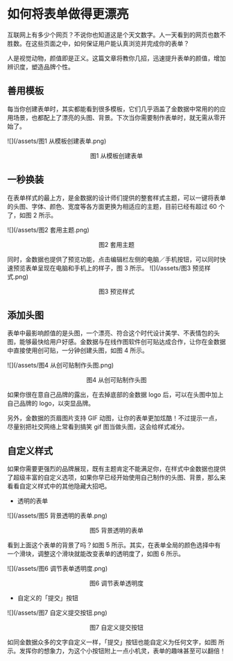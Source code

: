 # 如何将表单做得更漂亮

互联网上有多少个网页？不说你也知道这是个天文数字。人一天看到的网页也数不胜数。在这些页面之中，如何保证用户能认真浏览并完成你的表单？

人是视觉动物，颜值即是正义。这篇文章将教你几招，迅速提升表单的颜值，增加辨识度，塑造品牌个性。

## 善用模板

每当你创建表单时，其实都能看到很多模板，它们几乎涵盖了金数据中常用的的应用场景，也都配上了漂亮的头图、背景。下次当你需要制作表单时，就无需从零开始了。

![](/assets/图1 从模板创建表单.png)

<center>图1 从模板创建表单</center>

## 一秒换装

在表单样式的最上方，是金数据的设计师们提供的整套样式主题，可以一键将表单的头图、字体、颜色、宽度等各方面更换为相适应的主题，目前已经有超过 60 个了，如图 2 所示。

![](/assets/图2 套用主题.png)

<center>图2 套用主题</center>

同时，金数据也提供了预览功能，点击编辑栏左侧的电脑／手机按钮，可以同时快速预览表单呈现在电脑和手机上的样子，图 3 所示。
![](/assets/图3 预览样式.png)

<center>图3 预览样式</center>

## 添加头图

表单中最影响颜值的是头图，一个漂亮、符合这个时代设计美学、不表情包的头图，能够最快给用户好感。金数据与在线作图软件创可贴达成合作，让你在金数据中直接使用创可贴，一分钟创建头图，如图 4 所示。

![](/assets/图4 从创可贴制作头图.png)

<center>图4 从创可贴制作头图</center>

如果你很在意自己品牌的露出，在去掉底部的金数据 logo 后，可以在头图中加上自己品牌的 logo，以突显品牌。

另外，金数据的页眉图片支持 GIF 动图，让你的表单更加炫酷！不过提示一点，尽量别把社交网络上常看到搞笑 gif 图当做头图，这会给样式减分。

## 自定义样式

如果你需要更强烈的品牌展现，既有主题肯定不能满足你，在样式中金数据也提供了超级丰富的自定义选项，如果你早已经开始使用自己制作的头图、背景，那么来看看自定义样式中的其他隐藏大招吧。

* 透明的表单

![](/assets/图5 背景透明的表单.png)

<center>图5 背景透明的表单</center>

看到上面这个表单的背景了吗？如图 5 所示。其实，在表单全局的颜色选择中有一个滑块，调整这个滑块就能改变表单的透明度了，如图 6 所示。

![](/assets/图6 调节表单透明度.png)

<center>图6 调节表单透明度</center>

* 自定义的「提交」按钮

![](/assets/图7 自定义提交按钮.png)

<center>图7 自定义提交按钮</center>

如同金数据众多的文字自定义一样，「提交」按钮也能自定义为任何文字，如图  所示。发挥你的想象力，为这个小按钮附上一点小机灵，表单的趣味甚至可以翻倍！

